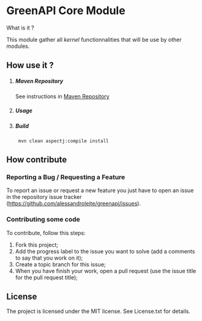 GreenAPI Core Module
===================

What is it ?

This module gather all *kernel* functionnalities that will be use by other modules. 

How use it ?
------------

1. ##### Maven Repository

	See instructions in [Maven Repository](https://github.com/alessandroleite/maven-repository)

2. ##### Usage

3. ##### Build
	
		mvn clean aspectj:compile install


How contribute
--------------

### Reporting a Bug / Requesting a Feature

To report an issue or request a new feature you just have to open an issue in the repository issue tracker (<https://github.com/alessandroleite/greenapi/issues>).

### Contributing some code

To contribute, follow this steps:

 1. Fork this project;
 2. Add the progress label to the issue you want to solve (add a comments to say that you work on it);
 3. Create a topic branch for this issue;
 4. When you have finish your work, open a pull request (use the issue title for the pull request title);

## License 

The project is licensed under the MIT license. 
See License.txt for details.
